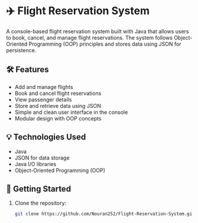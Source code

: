 # ✈️ Flight Reservation System

A console-based flight reservation system built with Java that allows users to book, cancel, and manage flight reservations. The system follows Object-Oriented Programming (OOP) principles and stores data using JSON for persistence.

## 🛠️ Features

- Add and manage flights  
- Book and cancel flight reservations  
- View passenger details  
- Store and retrieve data using JSON  
- Simple and clean user interface in the console  
- Modular design with OOP concepts  

## 💡 Technologies Used

- Java  
- JSON for data storage  
- Java I/O libraries  
- Object-Oriented Programming (OOP)  

## 🚀 Getting Started

1. Clone the repository:
   ```bash
   git clone https://github.com/Nouran252/Flight-Reservation-System.git

